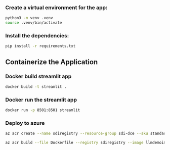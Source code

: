 
### Create a virtual environment for the app:
```bash
python3 -m venv .venv
source .venv/bin/activate
```

### Install the dependencies:
```bash
pip install -r requirements.txt
```

## Containerize the Application
### Docker build streamlit app
```bash
docker build -t streamlit .
```


### Docker run the streamlit app
```bash
docker run -p 8501:8501 streamlit
```

### Deploy to azure
```bash
az acr create --name sdiregistry --resource-group sdi-dce --sku standard --admin-enabled true

az acr build --file Dockerfile --registry sdiregistry --image llmdemoimage .
``````